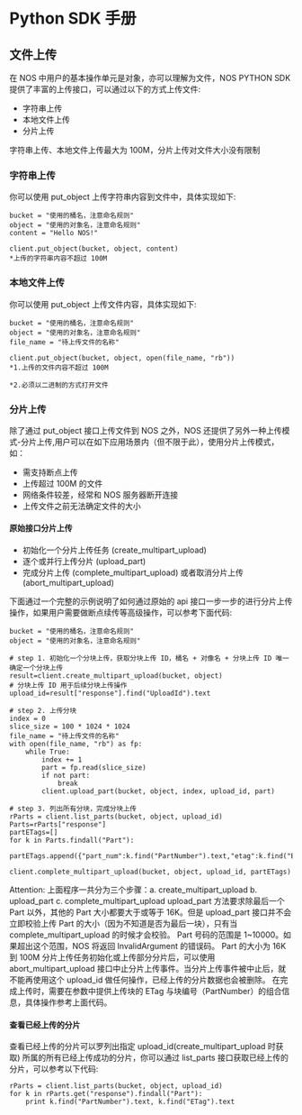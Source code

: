 # Python SDK 手册

## 文件上传

在 NOS 中用户的基本操作单元是对象，亦可以理解为文件，NOS PYTHON SDK 提供了丰富的上传接口，可以通过以下的方式上传文件:

* 字符串上传
* 本地文件上传
* 分片上传

字符串上传、本地文件上传最大为 100M，分片上传对文件大小没有限制

### 字符串上传

你可以使用 put_object 上传字符串内容到文件中，具体实现如下:

    bucket = "使用的桶名，注意命名规则"
    object = "使用的对象名，注意命名规则"
    content = "Hello NOS!"
    
    client.put_object(bucket, object, content)
    *上传的字符串内容不超过 100M

### 本地文件上传

你可以使用 put_object 上传文件内容，具体实现如下:

    bucket = "使用的桶名，注意命名规则"
    object = "使用的对象名，注意命名规则"
    file_name = "待上传文件的名称"
    
    client.put_object(bucket, object, open(file_name, "rb"))
    *1.上传的文件内容不超过 100M

    *2.必须以二进制的方式打开文件

### 分片上传

除了通过 put_object 接口上传文件到 NOS 之外，NOS 还提供了另外一种上传模式-分片上传,用户可以在如下应用场景内（但不限于此），使用分片上传模式，如：

* 需支持断点上传
* 上传超过 100M 的文件
* 网络条件较差，经常和 NOS 服务器断开连接
* 上传文件之前无法确定文件的大小

#### 原始接口分片上传

* 初始化一个分片上传任务 (create_multipart_upload)
* 逐个或并行上传分片 (upload_part)
* 完成分片上传 (complete_multipart_upload) 或者取消分片上传
(abort_multipart_upload)

下面通过一个完整的示例说明了如何通过原始的 api 接口一步一步的进行分片上传操作，如果用户需要做断点续传等高级操作，可以参考下面代码:

    bucket = "使用的桶名，注意命名规则"
    object = "使用的对象名，注意命名规则"
    
    # step 1. 初始化一个分块上传，获取分块上传 ID，桶名 + 对像名 + 分块上传 ID 唯一确定一个分块上传
    result=client.create_multipart_upload(bucket, object)
    # 分块上传 ID 用于后续分块上传操作
    upload_id=result["response"].find("UploadId").text
    
    # step 2. 上传分块
    index = 0
    slice_size = 100 * 1024 * 1024
    file_name = "待上传文件的名称"
    with open(file_name, "rb") as fp:
        while True:
            index += 1
            part = fp.read(slice_size)
            if not part:
                break
            client.upload_part(bucket, object, index, upload_id, part)
    
    # step 3. 列出所有分块，完成分块上传
    rParts = client.list_parts(bucket, object, upload_id)
    Parts=rParts["response"]
    partETags=[]
    for k in Parts.findall("Part"):
        partETags.append({"part_num":k.find("PartNumber").text,"etag":k.find("ETag").text})
    
    client.complete_multipart_upload(bucket, object, upload_id, partETags)


<span>Attention:</span>
上面程序一共分为三个步骤：a. create_multipart_upload b. upload_part c. complete_multipart_upload
upload_part 方法要求除最后一个 Part 以外，其他的 Part 大小都要大于或等于 16K。但是 upload_part 接口并不会立即校验上传 Part 的大小（因为不知道是否为最后一块），只有当 complete_multipart_upload 的时候才会校验。
Part 号码的范围是 1~10000。如果超出这个范围，NOS 将返回 InvalidArgument 的错误码。
Part 的大小为 16K 到 100M
分片上传任务初始化或上传部分分片后，可以使用 abort_multipart_upload 接口中止分片上传事件。当分片上传事件被中止后，就不能再使用这个 upload_id 做任何操作，已经上传的分片数据也会被删除。
在完成上传时，需要在参数中提供上传块的 ETag 与块编号（PartNumber）的组合信息，具体操作参考上面代码。

#### 查看已经上传的分片

查看已经上传的分片可以罗列出指定 upload_id(create_multipart_upload 时获取) 所属的所有已经上传成功的分片，你可以通过 list_parts 接口获取已经上传的分片，可以参考以下代码:

    rParts = client.list_parts(bucket, object, upload_id)
    for k in rParts.get("response").findall("Part"):
        print k.find("PartNumber").text, k.find("ETag").text
